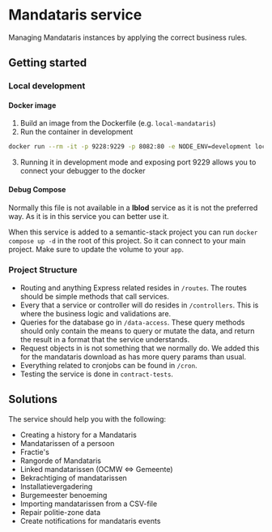 # Mandataris service

Managing Mandataris instances by applying the correct business rules.

## Getting started

### Local development

#### Docker image

1. Build an image from the Dockerfile (e.g. `local-mandataris`)
2. Run the container in development

```bash
docker run --rm -it -p 9228:9229 -p 8082:80 -e NODE_ENV=development local-mandataris
```

3. Running it in development mode and exposing port 9229 allows you to connect your debugger to the docker

#### Debug Compose

Normally this file is not available in a **lblod** service as it is not the preferred way. As it is in this service you can better use it.

When this service is added to a semantic-stack project you can run `docker compose up -d` in the root of this project. So it can connect to your main project. Make sure to update the volume to your `app`.

### Project Structure

- Routing and anything Express related resides in `/routes`. The routes should be simple methods that call services.
- Every that a service or controller will do resides in `/controllers`. This is where the business logic and validations are.
- Queries for the database go in `/data-access`. These query methods should only contain the means to query or mutate the data, and return the result in a format that the service understands.
- Request objects in is not something that we normally do. We added this for the mandataris download as has more query params than usual.
- Everything related to cronjobs can be found in `/cron`.
- Testing the service is done in `contract-tests`.

## Solutions

The service should help you with the following:

- Creating a history for a Mandataris
- Mandatarissen of a persoon
- Fractie's
- Rangorde of Mandataris
- Linked mandatarissen (OCMW <=> Gemeente)
- Bekrachtiging of mandatarissen
- Installatievergadering
- Burgemeester benoeming
- Importing mandatarissen from a CSV-file
- Repair politie-zone data
- Create notifications for mandataris events